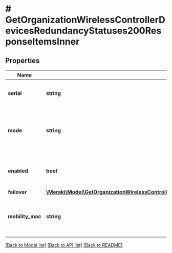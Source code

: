 # # GetOrganizationWirelessControllerDevicesRedundancyStatuses200ResponseItemsInner

## Properties

Name | Type | Description | Notes
------------ | ------------- | ------------- | -------------
**serial** | **string** | Wireless LAN controller cloud ID | [optional]
**mode** | **string** | Wireless LAN controller redundancy SSO (stateful switchover) | [optional]
**enabled** | **bool** | Wireless LAN controller redundancy enablement | [optional]
**failover** | [**\Meraki\Model\GetOrganizationWirelessControllerDevicesRedundancyStatuses200ResponseItemsInnerFailover**](GetOrganizationWirelessControllerDevicesRedundancyStatuses200ResponseItemsInnerFailover.md) |  | [optional]
**mobility_mac** | **string** | Wireless LAN controller redundancy mobility mac | [optional]

[[Back to Model list]](../../README.md#models) [[Back to API list]](../../README.md#endpoints) [[Back to README]](../../README.md)

